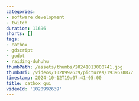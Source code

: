 ```yaml
---
categories:
- software development
- twitch
duration: 11696
shorts: []
tags:
- catbox
- gdscript
- godot
- raiding-duhuhu_
thumbPath: /assets/thumbs/20241013000741.jpg
thumbUri: /videos/1020992639/pictures/1939678877
timestamp: 2024-10-12T19:07:41-05:00
title: catbox gui
videoId: '1020992639'
---
```

